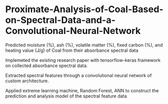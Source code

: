 # Proximate-Analysis-of-Coal-Based-on-Spectral-Data-and-a-Convolutional-Neural-Network


Predicted moisture (%), ash (%), volatile matter (%), fixed carbon (%), and heating value (J/g) of Coal from their absorbance spectral data 

Implemeted the existing research paper with tensorflow-keras framework on collected absorbance spectral data. 

Extracted spectral features through a convolutional neural network of custom architecture. 

Applied extreme learning machine, Random Forest, ANN to construct the prediction and analysis model of the spectral feature data
